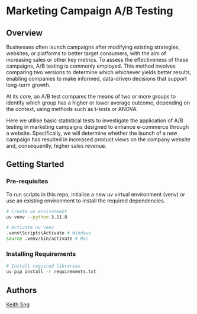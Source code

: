 # Marketing Campaign A/B Testing

## Overview

Businesses often launch campaigns after modifying existing strategies, websites, or platforms to better target consumers, with the aim of increasing sales or other key metrics. To assess the effectiveness of these campaigns, A/B testing is commonly employed. This method involves comparing two versions to determine which whichever yields better results, enabling companies to make informed, data-driven decisions that support long-term growth.

At its core, an A/B test compares the means of two or more groups to identify which group has a higher or lower average outcome, depending on the context, using methods such as t-tests or ANOVA.

Here we utilise basic statistical tests to investigate the application of A/B testing in marketing campaigns designed to enhance e-commerce through a website. Specifically, we will determine whether the launch of a new campaign has resulted in increased product views on the company website and, consequently, higher sales revenue.

## Getting Started
### Pre-requisites
To run scripts in this repo, intialise a new uv virtual environment (venv) or use an existing environment to install the required dependencies.

```bash
# Create uv environment
uv venv --python 3.11.8

# Activate uv venv
.venv\Scripts\Activate # Windows
source .venv/bin/activate # Mac
```

### Installing Requirements
```bash
# Install required libraries
uv pip install -r requirements.txt
```

## Authors
[Keith Sng](keith.sngth@gmail.com)